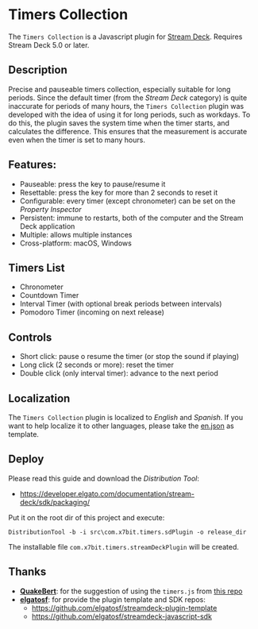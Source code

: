 # Timers Collection

The `Timers Collection` is a Javascript plugin for [Stream Deck](https://developer.elgato.com/documentation/stream-deck/). Requires Stream Deck 5.0 or later.

## Description

Precise and pauseable timers collection, especially suitable for long periods. Since the default timer (from the *Stream Deck* category) is quite inaccurate for periods of many hours, the `Timers Collection` plugin was developed with the idea of using it for long periods, such as workdays. To do this, the plugin saves the system time when the timer starts, and calculates the difference. This ensures that the measurement is accurate even when the timer is set to many hours.

## Features:

- Pauseable: press the key to pause/resume it
- Resettable: press the key for more than 2 seconds to reset it
- Configurable: every timer (except chronometer) can be set on the *Property Inspector*
- Persistent: immune to restarts, both of the computer and the Stream Deck application
- Multiple: allows multiple instances
- Cross-platform: macOS, Windows

## Timers List

- Chronometer
- Countdown Timer
- Interval Timer (with optional break periods between intervals)
- Pomodoro Timer (incoming on next release)

## Controls
- Short click: pause o resume the timer (or stop the sound if playing)
- Long click (2 seconds or more): reset the timer
- Double click (only interval timer): advance to the next period

## Localization

The `Timers Collection` plugin is localized to *English* and *Spanish*. If you want to help localize it to other languages, please take the [en.json](https://github.com/x7bit/streamdeck-timers-collection/blob/main/src/com.x7bit.timers.sdPlugin/en.json) as template.

## Deploy

Please read this guide and download the *Distribution Tool*:

- https://developer.elgato.com/documentation/stream-deck/sdk/packaging/

Put it on the root dir of this project and execute:

`DistributionTool -b -i src\com.x7bit.timers.sdPlugin -o release_dir`

The installable file `com.x7bit.timers.streamDeckPlugin` will be created.

## Thanks

- **[QuakeBert](https://www.reddit.com/user/QuakeBert/)**: for the suggestion of using the `timers.js` from [this repo](https://github.com/elgatosf/streamdeck-timerfix/blob/master/com.streamdeck.timerfix.sdPlugin/js/timers.js)
- **[elgatosf](https://github.com/elgatosf)**: for provide the plugin template and SDK repos:
    - https://github.com/elgatosf/streamdeck-plugin-template
    - https://github.com/elgatosf/streamdeck-javascript-sdk
